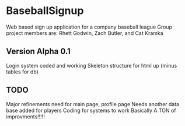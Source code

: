 # BaseballSignup
Web based sign up application for a company baseball league
Group project members are: Rhett Godwin, Zach Butler, and Cat Kramka

Version Alpha 0.1
-----------------
Login system coded and working
Skeleton structure for html up (minus tables for db)




TODO
-------------------
Major refinements need for main page, profile page
Needs another data base added for players
Coding for systems to work
Basically A TON of improvments!!!!!
